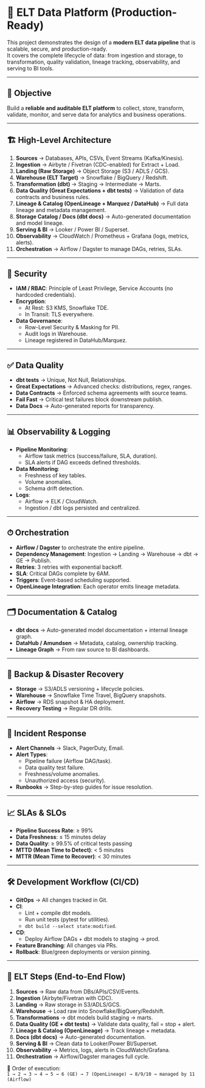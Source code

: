 # 🚀 ELT Data Platform (Production-Ready)

This project demonstrates the design of a **modern ELT data pipeline** that is scalable, secure, and production-ready.  
It covers the complete lifecycle of data: from ingestion and storage, to transformation, quality validation, lineage tracking, observability, and serving to BI tools.  

---

## 🎯 Objective
Build a **reliable and auditable ELT platform** to collect, store, transform, validate, monitor, and serve data for analytics and business operations.

---

## 🏗 High-Level Architecture

1. **Sources** → Databases, APIs, CSVs, Event Streams (Kafka/Kinesis).  
2. **Ingestion** → Airbyte / Fivetran (CDC-enabled) for Extract + Load.  
3. **Landing (Raw Storage)** → Object Storage (S3 / ADLS / GCS).  
4. **Warehouse (ELT Target)** → Snowflake / BigQuery / Redshift.  
5. **Transformation (dbt)** → Staging → Intermediate → Marts.  
6. **Data Quality (Great Expectations + dbt tests)** → Validation of data contracts and business rules.  
7. **Lineage & Catalog (OpenLineage + Marquez / DataHub)** → Full data lineage and metadata management.  
8. **Storage Catalog / Docs (dbt docs)** → Auto-generated documentation and model lineage.  
9. **Serving & BI** → Looker / Power BI / Superset.  
10. **Observability** → CloudWatch / Prometheus + Grafana (logs, metrics, alerts).  
11. **Orchestration** → Airflow / Dagster to manage DAGs, retries, SLAs.

---

## 🔐 Security

- **IAM / RBAC**: Principle of Least Privilege, Service Accounts (no hardcoded credentials).  
- **Encryption**:  
  - At Rest: S3 KMS, Snowflake TDE.  
  - In Transit: TLS everywhere.  
- **Data Governance**:  
  - Row-Level Security & Masking for PII.  
  - Audit logs in Warehouse.  
  - Lineage registered in DataHub/Marquez.  

---

## ✅ Data Quality

- **dbt tests** → Unique, Not Null, Relationships.  
- **Great Expectations** → Advanced checks: distributions, regex, ranges.  
- **Data Contracts** → Enforced schema agreements with source teams.  
- **Fail Fast** → Critical test failures block downstream publish.  
- **Data Docs** → Auto-generated reports for transparency.

---

## 📊 Observability & Logging

- **Pipeline Monitoring**:  
  - Airflow task metrics (success/failure, SLA, duration).  
  - SLA alerts if DAG exceeds defined thresholds.  
- **Data Monitoring**:  
  - Freshness of key tables.  
  - Volume anomalies.  
  - Schema drift detection.  
- **Logs**:  
  - Airflow → ELK / CloudWatch.  
  - Ingestion / dbt logs persisted and centralized.  

---

## ⏱ Orchestration

- **Airflow / Dagster** to orchestrate the entire pipeline.  
- **Dependency Management**: Ingestion → Landing → Warehouse → dbt → GE → Publish.  
- **Retries**: 3 retries with exponential backoff.  
- **SLA**: Critical DAGs complete by 6AM.  
- **Triggers**: Event-based scheduling supported.  
- **OpenLineage Integration**: Each operator emits lineage metadata.

---

## 🗂 Documentation & Catalog

- **dbt docs** → Auto-generated model documentation + internal lineage graph.  
- **DataHub / Amundsen** → Metadata, catalog, ownership tracking.  
- **Lineage Graph** → From raw source to BI dashboards.  

---

## 💾 Backup & Disaster Recovery

- **Storage** → S3/ADLS versioning + lifecycle policies.  
- **Warehouse** → Snowflake Time Travel, BigQuery snapshots.  
- **Airflow** → RDS snapshot & HA deployment.  
- **Recovery Testing** → Regular DR drills.  

---

## 🚨 Incident Response

- **Alert Channels** → Slack, PagerDuty, Email.  
- **Alert Types**:  
  - Pipeline failure (Airflow DAG/task).  
  - Data quality test failure.  
  - Freshness/volume anomalies.  
  - Unauthorized access (security).  
- **Runbooks** → Step-by-step guides for issue resolution.  

---

## 📈 SLAs & SLOs

- **Pipeline Success Rate**: ≥ 99%  
- **Data Freshness**: ≤ 15 minutes delay  
- **Data Quality**: ≥ 99.5% of critical tests passing  
- **MTTD (Mean Time to Detect)**: < 5 minutes  
- **MTTR (Mean Time to Recover)**: < 30 minutes  

---

## 🛠 Development Workflow (CI/CD)

- **GitOps** → All changes tracked in Git.  
- **CI**:  
  - Lint + compile dbt models.  
  - Run unit tests (pytest for utilities).  
  - `dbt build --select state:modified`.  
- **CD**:  
  - Deploy Airflow DAGs + dbt models to staging → prod.  
- **Feature Branching**: All changes via PRs.  
- **Rollback**: Blue/green deployments or version pinning.  

---

## 🔢 ELT Steps (End-to-End Flow)

1. **Sources** → Raw data from DBs/APIs/CSV/Events.  
2. **Ingestion** (Airbyte/Fivetran with CDC).  
3. **Landing** → Raw storage in S3/ADLS/GCS.  
4. **Warehouse** → Load raw into Snowflake/BigQuery/Redshift.  
5. **Transformations** → dbt models build staging → marts.  
6. **Data Quality (GE + dbt tests)** → Validate data quality, fail = stop + alert.  
7. **Lineage & Catalog (OpenLineage)** → Track lineage + metadata.  
8. **Docs (dbt docs)** → Auto-generated documentation.  
9. **Serving & BI** → Clean data to Looker/Power BI/Superset.  
10. **Observability** → Metrics, logs, alerts in CloudWatch/Grafana.  
11. **Orchestration** → Airflow/Dagster manages full cycle.  

📌 Order of execution:  
`1 → 2 → 3 → 4 → 5 → 6 (GE) → 7 (OpenLineage) → 8/9/10 → managed by 11 (Airflow)`  


